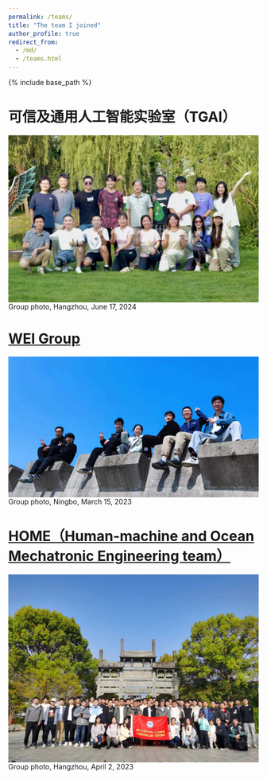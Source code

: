 ```yaml
---
permalink: /teams/
title: "The team I joined"
author_profile: true
redirect_from: 
  - /md/
  - /teams.html
---
```


{% include base_path %}

可信及通用人工智能实验室（TGAI）
======
<div style="display:flex;justify-content:center;">
   <img src="/images/TGAI.jpg" width="800" alt="Fig" style="margin:auto;">
</div>
Group photo, Hangzhou, June 17, 2024
<br>


[WEI Group](https://www.labxing.com/lab/2006/members)
======
<div style="display:flex;justify-content:center;">
   <img src="/images/WEI1.jpg" width="800" alt="Fig" style="margin:auto;">
</div>
Group photo, Ningbo, March 15, 2023
<br>
  
[HOME（Human-machine and Ocean Mechatronic Engineering team）](https://www.jdzj.com/zncd/about.html)
======
<div style="display:flex;justify-content:center;">
   <img src="/images/HOME.jpg" width="800" alt="Fig" style="margin:auto;">
</div>
Group photo, Hangzhou, April 2, 2023
<br>


